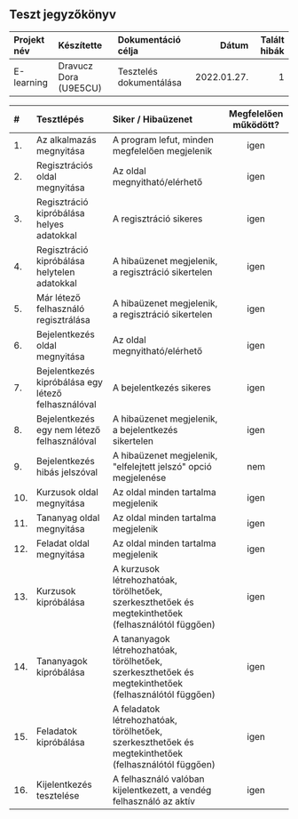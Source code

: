 ## Teszt jegyzőkönyv

| Projekt név | Készítette               | Dokumentáció célja       | Dátum       | Talált hibák |
| :---------- | :----------------------- | :----------------------- | ----------: | -----------: |
| E-learning  | Dravucz Dora (U9E5CU)    | Tesztelés dokumentálása  | 2022.01.27. |            1 |

| #   | Tesztlépés                                | Siker / Hibaüzenet                                                  | Megfelelően működött? |
| :-- | :---------------------------------------- | :------------------------------------------------------------------ | :-------------------: |
| 1.  | Az alkalmazás megnyitása                  | A program lefut, minden megfelelően megjelenik                      |                  igen |
| 2.  | Regisztrációs oldal megnyitása            | Az oldal megnyitható/elérhető                                       |                  igen |
| 3.  | Regisztráció kipróbálása helyes adatokkal | A regisztráció sikeres                                              |                  igen |
| 4.  | Regisztráció kipróbálása helytelen adatokkal | A hibaüzenet megjelenik, a regisztráció sikertelen               |                  igen |
| 5.  | Már létező felhasználó regisztrálása      | A hibaüzenet megjelenik, a regisztráció sikertelen                  |                  igen |
| 6.  | Bejelentkezés oldal megnyitása            | Az oldal megnyitható/elérhető                                       |                  igen |
| 7.  | Bejelentkezés kipróbálása egy létező felhasználóval | A bejelentkezés sikeres                                   |                  igen |
| 8.  | Bejelentkezés egy nem létező felhasználóval | A hibaüzenet megjelenik, a bejelentkezés sikertelen               |                  igen |
| 9.  | Bejelentkezés hibás jelszóval             | A hibaüzenet megjelenik, "elfelejtett jelszó" opció megjelenése     |                   nem |
| 10. | Kurzusok oldal megnyitása                 | Az oldal minden tartalma megjelenik                                 |                  igen |
| 11. | Tananyag oldal megnyitása                 | Az oldal minden tartalma megjelenik                                 |                  igen |
| 12. | Feladat oldal megnyitása                  | Az oldal minden tartalma megjelenik                                 |                  igen |
| 13. | Kurzusok kipróbálása | A kurzusok létrehozhatóak, törölhetőek, szerkeszthetőek és megtekinthetőek (felhasználótól függően)     |   igen |
| 14. | Tananyagok kipróbálása | A tananyagok létrehozhatóak, törölhetőek, szerkeszthetőek és megtekinthetőek (felhasználótól függően) |   igen |
| 15. | Feladatok kipróbálása | A feladatok létrehozhatóak, törölhetőek, szerkeszthetőek és megtekinthetőek (felhasználótól függően)   |   igen |
| 16. | Kijelentkezés tesztelése                  | A felhasználó valóban kijelentkezett, a vendég felhasználó az aktív |                  igen |